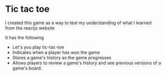 # Tic tac toe 

I created this game as a way to test my understanding of what
I learned from the reactjs website

It has the following
- Let's you play tic-tac-toe
- Indicates when a player has won the game
- Stores a game's history as the game progresses
- Allows players to review a game's history and see previous versions of a game's board.
